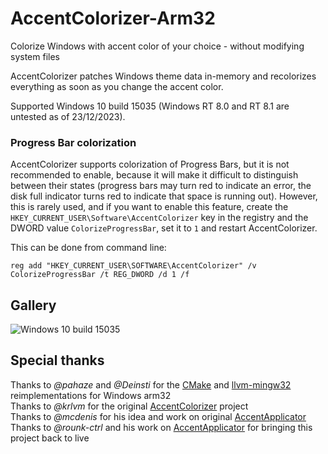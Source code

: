 # AccentColorizer-Arm32

Colorize Windows with accent color of your choice - without modifying system files

AccentColorizer patches Windows theme data in-memory and recolorizes everything as soon as you change the accent color.

Supported Windows 10 build 15035 (Windows RT 8.0 and RT 8.1 are untested as of 23/12/2023).

### Progress Bar colorization

AccentColorizer supports colorization of Progress Bars, but it is not recommended to enable, because it will make it difficult to distinguish between their states (progress bars may turn red to indicate an error, the disk full indicator turns red to indicate that space is running out). However, this is rarely used, and if you want to enable this feature, create the `HKEY_CURRENT_USER\Software\AccentColorizer` key in the registry and the DWORD value `ColorizeProgressBar`, set it to `1` and restart AccentColorizer.

This can be done from command line:
```
reg add "HKEY_CURRENT_USER\SOFTWARE\AccentColorizer" /v ColorizeProgressBar /t REG_DWORD /d 1 /f
```

## Gallery

![Windows 10 build 15035](https://github.com/krlvm/AccentColorizer/blob/master/.screenshots/win10.png?raw=true)

## Special thanks

Thanks to *@pahaze* and *@Deinsti* for the [CMake](https://xdaforums.com/t/make-and-cmake-for-arm32-plus-other-apps.4212725) and [llvm-mingw32](https://github.com/armdevvel/llvm-mingw) reimplementations for Windows arm32\
Thanks to *@krlvm* for the original [AccentColorizer](https://github.com/krlvm/AccentColorizer) project\
Thanks to *@mcdenis* for his idea and work on original [AccentApplicator](https://github.com/mcdenis/AccentApplicator)\
Thanks to *@rounk-ctrl* and his work on [AccentApplicator](https://github.com/rounk-ctrl/AccentApplicator) for bringing this project back to live
